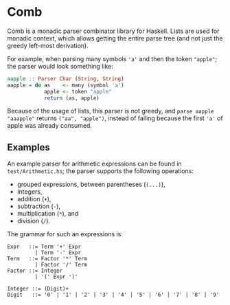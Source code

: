 # Comb

Comb is a monadic parser combinator library for Haskell.
Lists are used for monadic context, which allows getting the entire parse tree (and not just the greedy left-most derivation).

For example, when parsing many symbols `'a'` and then the token `"apple"`;
the parser would look something like:

```haskell
aapple :: Parser Char (String, String)
aapple = do as    <- many (symbol 'a')
            apple <- token "apple"
            return (as, apple)
```

Because of the usage of lists, this parser is not greedy, and `parse aapple "aaapple"` returns `("aa", "apple")`, instead of failing because the first `'a'` of apple was already consumed.

## Examples

An example parser for arithmetic expressions can be found in `test/Arithmetic.hs`;
the parser supports the following operations:
* grouped expressions, between parentheses (`(...)`),
* integers,
* addition (`+`),
* subtraction (`-`),
* multiplication (`*`), and
* division (`/`).

The grammar for such an expressions is:

```ebnf
Expr   ::= Term '+' Expr
         | Term '-' Expr
Term   ::= Factor '*' Term
         | Factor '/' Term
Factor ::= Integer
         | '(' Expr ')'

Integer ::= (Digit)+
Digit   ::= '0' | '1' | '2' | '3' | '4' | '5' | '6' | '7' | '8' | '9'
```
